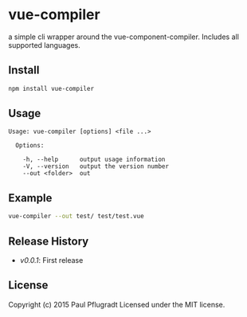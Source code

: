 # vue-compiler

a simple cli wrapper around the vue-component-compiler.
Includes all supported languages.

## Install

```sh
npm install vue-compiler

```

## Usage

```
Usage: vue-compiler [options] <file ...>

  Options:

    -h, --help      output usage information
    -V, --version   output the version number
    --out <folder>  out

```

## Example

```sh
vue-compiler --out test/ test/test.vue
```

## Release History

 - *v0.0.1*: First release

## License
Copyright (c) 2015 Paul Pflugradt
Licensed under the MIT license.
